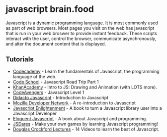 # javascript brain.food
Javascript is a dynamic programming language. It is most commonly used as part of web browsers.  Most pages you visit on the web has javascript that is run in your web broswer to provide instant feedback. These scripts interact with the user, control the browser, communicate asynchronously, and alter the document content that is displayed.

## Tutorials
* [Codecademy] - Learn the fundamentals of Javascript, the programming language of the web.
* [Code School] - Javascript Road Trip Part 1
* [KhanAcademy] - Intro to JS: Drawing and Animation (with LOTS more).
* [CodeAvengers] - Javascript Level 1
* [Didacto Javascript] - Introduction to Javascript
* [Mozilla Developer Network] - A re-introduction to Javascript
* [Javascript Enlightenment] - A book to turn a Javascript library user into a Javascript Developer
* [Eloquent Javascript] - A book about Javascript and programming.
* [JSDares] - Make your own games by learning Javascript programming!
* [Douglas Crockford Lectures] - 14 Videos to learn the best of Javascript.


<!-- Links -->
[Codecademy]: http://www.codecademy.com/tracks/javascript
[Code School]: https://www.codeschool.com/courses/javascript-road-trip-part-1?mbsy=7vHWN&campaignid=2212
[CodeAvengers]: http://www.codeavengers.com/javascript/1
[Didacto Javascript]: http://javascript.didacto.net/
[Mozilla Developer Network]: https://developer.mozilla.org/en-US/docs/Web/JavaScript/A_re-introduction_to_JavaScript
[Javascript Enlightenment]: http://www.javascriptenlightenment.com/
[Eloquent Javascript]: http://eloquentjavascript.net/
[JSDares]: http://www.jsdares.com/
[Douglas Crockford Lectures]: https://www.youtube.com/watch?v=v2ifWcnQs6M&list=PL62E185BB8577B63D
[KhanAcademy]: https://www.khanacademy.org/computing/computer-programming/programming
